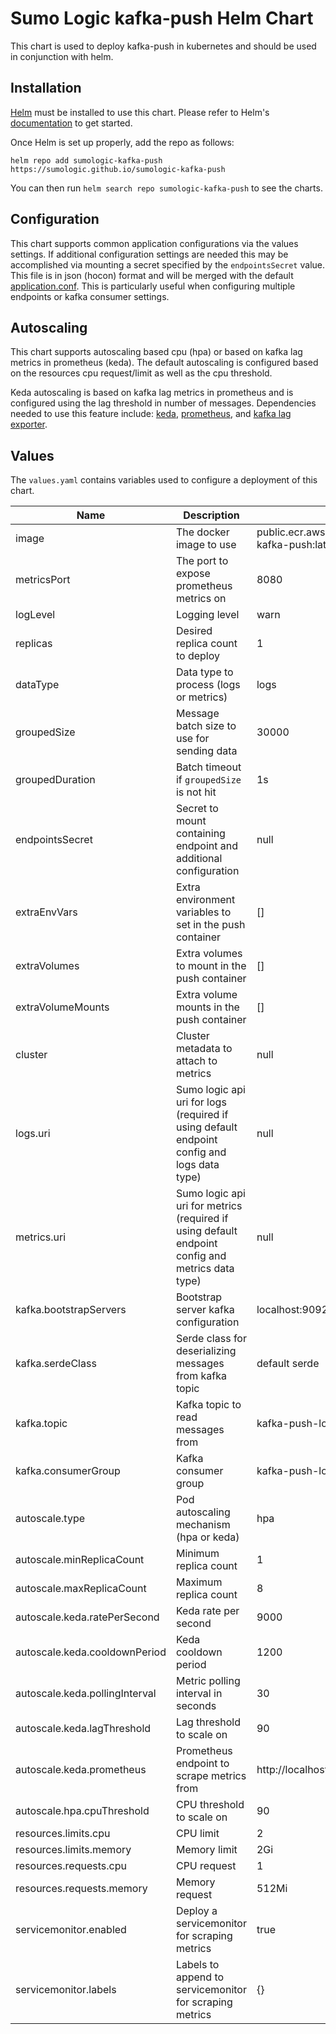 # Sumo Logic kafka-push Helm Chart

This chart is used to deploy kafka-push in kubernetes and should be used
in conjunction with helm. 

## Installation
[Helm](https://helm.sh/) must be installed to use this chart. Please refer to Helm's [documentation](https://helm.sh/docs/)
to get started.

Once Helm is set up properly, add the repo as follows:
```
helm repo add sumologic-kafka-push https://sumologic.github.io/sumologic-kafka-push
```
You can then run `helm search repo sumologic-kafka-push` to see the charts.

## Configuration
This chart supports common application configurations via the values settings. If additional
configuration settings are needed this may be accomplished via mounting a secret specified by the
`endpointsSecret` value. This file is in json (hocon) format and will be merged with the default
[application.conf](https://github.com/SumoLogic/sumologic-kafka-push/blob/main/src/main/resources/application.conf).
This is particularly useful when configuring multiple endpoints or kafka consumer settings.

## Autoscaling
This chart supports autoscaling based cpu (hpa) or based on kafka lag metrics in
prometheus (keda). The default autoscaling is configured based on the resources cpu request/limit
as well as the cpu threshold.

Keda autoscaling is based on kafka lag metrics in prometheus
and is configured using the lag threshold in number of messages. Dependencies needed to use this
feature include: [keda](https://keda.sh/), [prometheus](https://github.com/prometheus-operator/prometheus-operator),
and [kafka lag exporter](https://github.com/lightbend/kafka-lag-exporter).

## Values
The `values.yaml` contains variables used to configure a deployment of this chart.

| Name | Description      | Default  |
|------|------------------|----------|
| image | The docker image to use | public.ecr.aws/sumologic/sumologic-kafka-push:latest |
| metricsPort | The port to expose prometheus metrics on | 8080 |
| logLevel | Logging level | warn |
| replicas | Desired replica count to deploy | 1 |
| dataType | Data type to process (logs or metrics) | logs |
| groupedSize | Message batch size to use for sending data | 30000 |
| groupedDuration | Batch timeout if `groupedSize` is not hit | 1s |
| endpointsSecret | Secret to mount containing endpoint and additional configuration | null |
| extraEnvVars | Extra environment variables to set in the push container | [] |
| extraVolumes | Extra volumes to mount in the push container | [] |
| extraVolumeMounts | Extra volume mounts in the push container | [] |
| cluster | Cluster metadata to attach to metrics | null |
| logs.uri | Sumo logic api uri for logs (required if using default endpoint config and logs data type) | null |
| metrics.uri | Sumo logic api uri for metrics (required if using default endpoint config and metrics data type) | null |
| kafka.bootstrapServers | Bootstrap server kafka configuration | localhost:9092 |
| kafka.serdeClass | Serde class for deserializing messages from kafka topic | default serde |
| kafka.topic | Kafka topic to read messages from | kafka-push-logs |
| kafka.consumerGroup | Kafka consumer group | kafka-push-logs |
| autoscale.type | Pod autoscaling mechanism (hpa or keda) | hpa |
| autoscale.minReplicaCount | Minimum replica count | 1 |
| autoscale.maxReplicaCount | Maximum replica count | 8 |
| autoscale.keda.ratePerSecond | Keda rate per second | 9000 |
| autoscale.keda.cooldownPeriod | Keda cooldown period | 1200 |
| autoscale.keda.pollingInterval | Metric polling interval in seconds | 30 |
| autoscale.keda.lagThreshold | Lag threshold to scale on | 90 |
| autoscale.keda.prometheus | Prometheus endpoint to scrape metrics from | http://localhost:9090 |
| autoscale.hpa.cpuThreshold | CPU threshold to scale on | 90 |
| resources.limits.cpu | CPU limit | 2 |
| resources.limits.memory | Memory limit | 2Gi |
| resources.requests.cpu | CPU request | 1 |
| resources.requests.memory | Memory request | 512Mi |
| servicemonitor.enabled | Deploy a servicemonitor for scraping metrics | true |
| servicemonitor.labels | Labels to append to servicemonitor for scraping metrics | {} |

